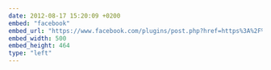 ```yaml
---
date: 2012-08-17 15:20:09 +0200
embed: "facebook"
embed_url: "https://www.facebook.com/plugins/post.php?href=https%3A%2F%2Fwww.facebook.com%2Fphoto.php%3Ffbid%3D10151608391532524%26set%3Da.495259662523.270639.558382523%26type%3D3&width=500"
embed_width: 500
embed_height: 464
type: "left"
---
```

